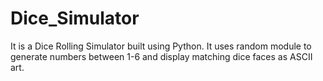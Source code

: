 # Dice_Simulator
It is a Dice Rolling Simulator built using Python. It uses random module to generate numbers between 1-6 and display matching dice faces as ASCII art.
